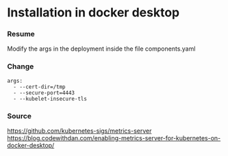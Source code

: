 # Installation in docker desktop
### Resume
Modify the args in the deployment inside the file components.yaml
### Change

```
args:
  - --cert-dir=/tmp
  - --secure-port=4443
  - --kubelet-insecure-tls
```

### Source

https://github.com/kubernetes-sigs/metrics-server
https://blog.codewithdan.com/enabling-metrics-server-for-kubernetes-on-docker-desktop/
